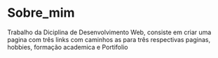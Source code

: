 # Sobre_mim
Trabalho da Diciplina de Desenvolvimento Web, consiste em criar uma pagina com três links com caminhos as para três respectivas paginas, hobbies, formação academica e Portifolio
